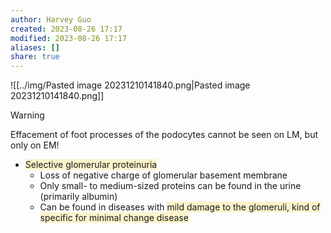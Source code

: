 ```yaml
---
author: Harvey Guo
created: 2023-08-26 17:17
modified: 2023-08-26 17:17
aliases: []
share: true
---
```

![[../img/Pasted image 20231210141840.png|Pasted image 20231210141840.png]]
>[!warning] 
>Effacement of foot processes of the podocytes cannot be seen on LM, but only on EM!

- <span style="background:rgba(240, 200, 0, 0.2)">Selective glomerular proteinuria</span>
	- Loss of negative charge of glomerular basement membrane
	- Only small- to medium-sized proteins can be found in the urine (primarily albumin)
	- Can be found in diseases with <span style="background:rgba(240, 200, 0, 0.2)">mild damage to the glomeruli, kind of specific for minimal change disease</span>